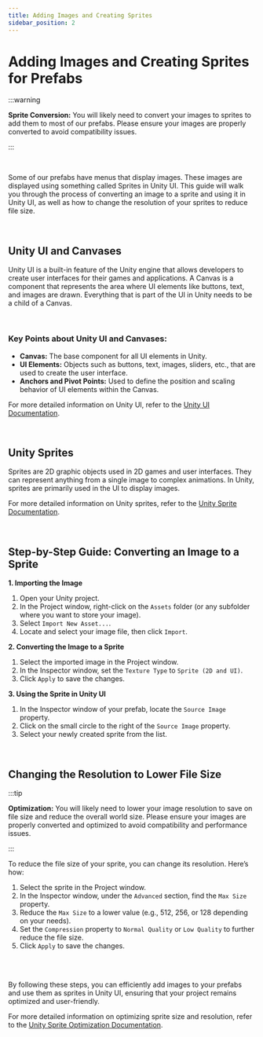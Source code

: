 ```yaml
---
title: Adding Images and Creating Sprites
sidebar_position: 2
---
```


# Adding Images and Creating Sprites for Prefabs

:::warning

**Sprite Conversion:** You will likely need to convert your images to sprites to add them to most of our prefabs. 
Please ensure your images are properly converted to avoid compatibility issues.

:::

<br/>

Some of our prefabs have menus that display images. These images are displayed using something called Sprites in Unity UI. This guide will walk you through the process of converting an image to a sprite and using it in Unity UI, as well as how to change the resolution of your sprites to reduce file size.

<br/>

## Unity UI and Canvases

Unity UI is a built-in feature of the Unity engine that allows developers to create user interfaces for their games and applications. A Canvas is a component that represents the area where UI elements like buttons, text, and images are drawn. Everything that is part of the UI in Unity needs to be a child of a Canvas. 

<br/>

### Key Points about Unity UI and Canvases:

- **Canvas:** The base component for all UI elements in Unity.
- **UI Elements:** Objects such as buttons, text, images, sliders, etc., that are used to create the user interface.
- **Anchors and Pivot Points:** Used to define the position and scaling behavior of UI elements within the Canvas.

For more detailed information on Unity UI, refer to the [Unity UI Documentation](https://docs.unity3d.com/Manual/UICanvas.html).

<br/>

## Unity Sprites

Sprites are 2D graphic objects used in 2D games and user interfaces. They can represent anything from a single image to complex animations. In Unity, sprites are primarily used in the UI to display images.

For more detailed information on Unity sprites, refer to the [Unity Sprite Documentation](https://docs.unity3d.com/Manual/Sprites.html).

<br/>

## Step-by-Step Guide: Converting an Image to a Sprite

**1. Importing the Image**

1. Open your Unity project.
2. In the Project window, right-click on the `Assets` folder (or any subfolder where you want to store your image).
3. Select `Import New Asset...`.
4. Locate and select your image file, then click `Import`.

**2. Converting the Image to a Sprite**

1. Select the imported image in the Project window.
2. In the Inspector window, set the `Texture Type` to `Sprite (2D and UI)`.
3. Click `Apply` to save the changes.

**3. Using the Sprite in Unity UI**

1. In the Inspector window of your prefab, locate the `Source Image` property.
2. Click on the small circle to the right of the `Source Image` property.
3. Select your newly created sprite from the list.

<br/>

## Changing the Resolution to Lower File Size

:::tip

**Optimization:** You will likely need to lower your image resolution to save on file size and reduce the overall world size. Please ensure your images are properly converted and optimized to avoid compatibility and performance issues.

:::

To reduce the file size of your sprite, you can change its resolution. Here’s how:

1. Select the sprite in the Project window.
2. In the Inspector window, under the `Advanced` section, find the `Max Size` property.
3. Reduce the `Max Size` to a lower value (e.g., 512, 256, or 128 depending on your needs).
4. Set the `Compression` property to `Normal Quality` or `Low Quality` to further reduce the file size.
5. Click `Apply` to save the changes.

<br/><br/>

By following these steps, you can efficiently add images to your prefabs and use them as sprites in Unity UI, ensuring that your project remains optimized and user-friendly.

For more detailed information on optimizing sprite size and resolution, refer to the [Unity Sprite Optimization Documentation](https://docs.unity3d.com/Manual/class-TextureImporter.html).
